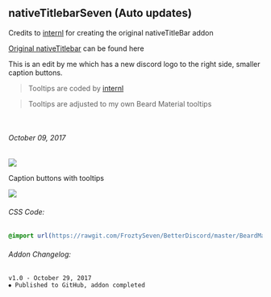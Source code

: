 
## nativeTitlebarSeven (Auto updates)
Credits to [internl](https://github.com/intrnl) for creating the original nativeTitleBar addon

[Original nativeTitlebar](https://github.com/intrnl/discordAdditions/tree/master/nativeTitlebar) can be found here

This is an edit by me which has a new discord logo to the right side, smaller caption buttons.

>Tooltips are coded by [internl](https://github.com/intrnl)

>Tooltips are adjusted to my own Beard Material tooltips

  
  
  
###### October 09, 2017

![](https://vgy.me/aHUKBH.jpg)

Caption buttons with tooltips

![](https://vgy.me/b4NKBS.gif)

###### CSS Code:
```css
@import url(https://rawgit.com/FroztySeven/BetterDiscord/master/BeardMaterial_Addons/ClassicServerDropdown/code.css);
```

###### Addon Changelog:
```
v1.0 - October 29, 2017
⦁ Published to GitHub, addon completed
```

